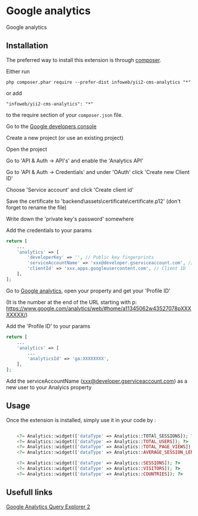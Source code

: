 Google analytics
================
Google analytics

Installation
------------

The preferred way to install this extension is through [composer](http://getcomposer.org/download/).

Either run

```
php composer.phar require --prefer-dist infoweb/yii2-cms-analytics "*"
```

or add

```
"infoweb/yii2-cms-analytics": "*"
```

to the require section of your `composer.json` file.



Go to the [Google developers console](https://console.developers.google.com)

Create a new project (or use an existing project)

Open the project

Go to 'API & Auth -> API's' and enable the 'Analytics API'

Go to 'API & Auth -> Credentials' and under 'OAuth' click 'Create new Client ID'

Choose 'Service account' and click 'Create client id'

Save the certificate to 'backend\assets\certificate\certificate.p12' (don't forget to rename the file)

Write down the 'private key's password' somewhere

Add the credentials to your params

```php
return [
    ...
    'analytics' => [
        'developerKey' => '', // Public key fingerprints
        'serviceAccountName' => 'xxx@developer.gserviceaccount.com', // Email address
        'clientId' => 'xxx.apps.googleusercontent.com', // Client ID
    ],
];
```

Go to [Google analytics](https://www.google.com/analytics/), open your property and get your 'Profile ID'

(It is the number at the end of the URL starting with p: https://www.google.com/analytics/web/#home/a11345062w43527078pXXXXXXXX/)

Add the 'Profile ID' to your params

```php
return [
    ...
    'analytics' => [
        ...
        'analyticsId' => 'ga:XXXXXXXX',
    ],
];
```


Add the serviceAccountName (xxx@developer.gserviceaccount.com) as a new user to your Analyics property


Usage
-----

Once the extension is installed, simply use it in your code by :

```php

    <?= Analytics::widget(['dataType' => Analytics::TOTAl_SESSIONS]); ?>
    <?= Analytics::widget(['dataType' => Analytics::TOTAL_USERS]); ?>
    <?= Analytics::widget(['dataType' => Analytics::TOTAL_PAGE_VIEWS]); ?>
    <?= Analytics::widget(['dataType' => Analytics::AVERAGE_SESSION_LENGTH]); ?>

    <?= Analytics::widget(['dataType' => Analytics::SESSIONS]); ?>
    <?= Analytics::widget(['dataType' => Analytics::VISITORS]); ?>
    <?= Analytics::widget(['dataType' => Analytics::COUNTRIES]); ?>
```

Usefull links
-------------

[Google Analytics Query Explorer 2](https://ga-dev-tools.appspot.com/explorer/)
